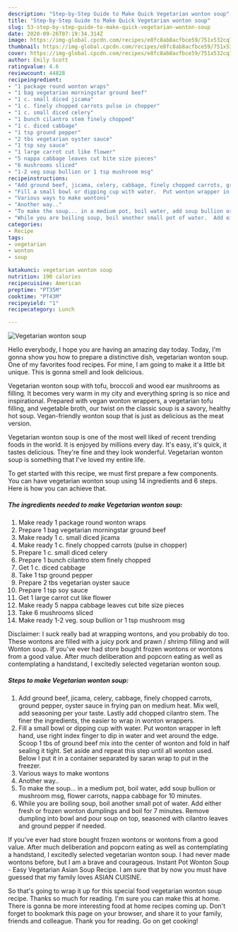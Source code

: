 ```yaml
---
description: "Step-by-Step Guide to Make Quick Vegetarian wonton soup"
title: "Step-by-Step Guide to Make Quick Vegetarian wonton soup"
slug: 53-step-by-step-guide-to-make-quick-vegetarian-wonton-soup
date: 2020-09-26T07:19:34.314Z
image: https://img-global.cpcdn.com/recipes/e8fc8ab8acfbce59/751x532cq70/vegetarian-wonton-soup-recipe-main-photo.jpg
thumbnail: https://img-global.cpcdn.com/recipes/e8fc8ab8acfbce59/751x532cq70/vegetarian-wonton-soup-recipe-main-photo.jpg
cover: https://img-global.cpcdn.com/recipes/e8fc8ab8acfbce59/751x532cq70/vegetarian-wonton-soup-recipe-main-photo.jpg
author: Emily Scott
ratingvalue: 4.6
reviewcount: 44828
recipeingredient:
- "1 package round wonton wraps"
- "1 bag vegetarian morningstar ground beef"
- "1 c. small diced jicama"
- "1 c. finely chopped carrots pulse in chopper"
- "1 c. small diced celery"
- "1 bunch cilantro stem finely chopped"
- "1 c. diced cabbage"
- "1 tsp ground pepper"
- "2 tbs vegetarian oyster sauce"
- "1 tsp soy sauce"
- "1 large carrot cut like flower"
- "5 nappa cabbage leaves cut bite size pieces"
- "6 mushrooms sliced"
- "1-2 veg soup bullion or 1 tsp mushroom msg"
recipeinstructions:
- "Add ground beef, jicama, celery, cabbage, finely chopped carrots, ground pepper, oyster sauce in frying pan on medium heat. Mix well,  add seasoning per your taste. Lastly add chopped cilantro stem. The finer the ingredients,  the easier to wrap in wonton wrappers."
- "Fill a small bowl or dipping cup with water.  Put wonton wrapper in left hand, use right index finger to dip in water and wet around the edge. Scoop 1 tbs of ground beef mix into the center of wonton and fold in half sealing it tight. Set aside and repeat this step until all wonton used. Below I put it in a container separated by saran wrap to put in the freezer."
- "Various ways to make wontons"
- "Another way.."
- "To make the soup... in a medium pot, boil water, add soup bullion or mushroom msg, flower carrots, nappa cabbage for 10 minutes."
- "While you are boiling soup, boil another small pot of water.  Add either fresh or frozen wonton dumplings and boil for 7 minutes. Remove dumpling into bowl and pour soup on top, seasoned with cilantro leaves and ground pepper if needed."
categories:
- Recipe
tags:
- vegetarian
- wonton
- soup

katakunci: vegetarian wonton soup 
nutrition: 190 calories
recipecuisine: American
preptime: "PT35M"
cooktime: "PT43M"
recipeyield: "1"
recipecategory: Lunch

---
```



![Vegetarian wonton soup](https://img-global.cpcdn.com/recipes/e8fc8ab8acfbce59/751x532cq70/vegetarian-wonton-soup-recipe-main-photo.jpg)

Hello everybody, I hope you are having an amazing day today. Today, I'm gonna show you how to prepare a distinctive dish, vegetarian wonton soup. One of my favorites food recipes. For mine, I am going to make it a little bit unique. This is gonna smell and look delicious.

Vegetarian wonton soup with tofu, broccoli and wood ear mushrooms as filling. It becomes very warm in my city and everything spring is so nice and inspirational. Prepared with vegan wonton wrappers, a vegetarian tofu filling, and vegetable broth, our twist on the classic soup is a savory, healthy hot soup. Vegan-friendly wonton soup that is just as delicious as the meat version.

Vegetarian wonton soup is one of the most well liked of recent trending foods in the world. It is enjoyed by millions every day. It's easy, it's quick, it tastes delicious. They're fine and they look wonderful. Vegetarian wonton soup is something that I've loved my entire life.


To get started with this recipe, we must first prepare a few components. You can have vegetarian wonton soup using 14 ingredients and 6 steps. Here is how you can achieve that.

<!--inarticleads1-->

##### The ingredients needed to make Vegetarian wonton soup:

1. Make ready 1 package round wonton wraps
1. Prepare 1 bag vegetarian morningstar ground beef
1. Make ready 1 c. small diced jicama
1. Make ready 1 c. finely chopped carrots (pulse in chopper)
1. Prepare 1 c. small diced celery
1. Prepare 1 bunch cilantro stem finely chopped
1. Get 1 c. diced cabbage
1. Take 1 tsp ground pepper
1. Prepare 2 tbs vegetarian oyster sauce
1. Prepare 1 tsp soy sauce
1. Get 1 large carrot cut like flower
1. Make ready 5 nappa cabbage leaves cut bite size pieces
1. Take 6 mushrooms sliced
1. Make ready 1-2 veg. soup bullion or 1 tsp mushroom msg


Disclaimer: I suck really bad at wrapping wontons, and you probably do too. These wontons are filled with a juicy pork and prawn / shrimp filling and will Wonton soup. If you&#39;ve ever had store bought frozen wontons or wontons from a good value. After much deliberation and popcorn eating as well as contemplating a handstand, I excitedly selected vegetarian wonton soup. 

<!--inarticleads2-->

##### Steps to make Vegetarian wonton soup:

1. Add ground beef, jicama, celery, cabbage, finely chopped carrots, ground pepper, oyster sauce in frying pan on medium heat. Mix well,  add seasoning per your taste. Lastly add chopped cilantro stem. The finer the ingredients,  the easier to wrap in wonton wrappers.
1. Fill a small bowl or dipping cup with water.  Put wonton wrapper in left hand, use right index finger to dip in water and wet around the edge. Scoop 1 tbs of ground beef mix into the center of wonton and fold in half sealing it tight. Set aside and repeat this step until all wonton used. Below I put it in a container separated by saran wrap to put in the freezer.
1. Various ways to make wontons
1. Another way..
1. To make the soup... in a medium pot, boil water, add soup bullion or mushroom msg, flower carrots, nappa cabbage for 10 minutes.
1. While you are boiling soup, boil another small pot of water.  Add either fresh or frozen wonton dumplings and boil for 7 minutes. Remove dumpling into bowl and pour soup on top, seasoned with cilantro leaves and ground pepper if needed.


If you&#39;ve ever had store bought frozen wontons or wontons from a good value. After much deliberation and popcorn eating as well as contemplating a handstand, I excitedly selected vegetarian wonton soup. I had never made wontons before, but I am a brave and courageous. Instant Pot Wonton Soup - Easy Vegetarian Asian Soup Recipe. I am sure that by now you must have guessed that my family loves ASIAN CUISINE. 

So that's going to wrap it up for this special food vegetarian wonton soup recipe. Thanks so much for reading. I'm sure you can make this at home. There is gonna be more interesting food at home recipes coming up. Don't forget to bookmark this page on your browser, and share it to your family, friends and colleague. Thank you for reading. Go on get cooking!

